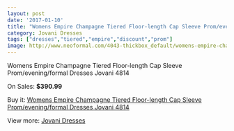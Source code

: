 ```yaml
---
layout: post
date: '2017-01-10'
title: "Womens Empire Champagne Tiered Floor-length Cap Sleeve Prom/evening/formal Dresses Jovani 4814"
category: Jovani Dresses
tags: ["dresses","tiered","empire","discount","prom"]
image: http://www.neoformal.com/4043-thickbox_default/womens-empire-champagne-tiered-floor-length-cap-sleeve-prom-evening-formal-dresses-jovani-4814.jpg
---
```

Womens Empire Champagne Tiered Floor-length Cap Sleeve Prom/evening/formal Dresses Jovani 4814

On Sales: **$390.99**
<a href="https://www.neoformal.com/en/jovani-dresses/1507-womens-empire-champagne-tiered-floor-length-cap-sleeve-prom-evening-formal-dresses-jovani-4814.html"><amp-img layout="responsive" width="600" height="600" src="//www.neoformal.com/4043-thickbox_default/womens-empire-champagne-tiered-floor-length-cap-sleeve-prom-evening-formal-dresses-jovani-4814.jpg" alt="Womens Empire Champagne Tiered Floor-length Cap Sleeve Prom/evening/formal Dresses Jovani 4814 0" /></a>
<a href="https://www.neoformal.com/en/jovani-dresses/1507-womens-empire-champagne-tiered-floor-length-cap-sleeve-prom-evening-formal-dresses-jovani-4814.html"><amp-img layout="responsive" width="600" height="600" src="//www.neoformal.com/4044-thickbox_default/womens-empire-champagne-tiered-floor-length-cap-sleeve-prom-evening-formal-dresses-jovani-4814.jpg" alt="Womens Empire Champagne Tiered Floor-length Cap Sleeve Prom/evening/formal Dresses Jovani 4814 1" /></a>

Buy it: [Womens Empire Champagne Tiered Floor-length Cap Sleeve Prom/evening/formal Dresses Jovani 4814](https://www.neoformal.com/en/jovani-dresses/1507-womens-empire-champagne-tiered-floor-length-cap-sleeve-prom-evening-formal-dresses-jovani-4814.html "Womens Empire Champagne Tiered Floor-length Cap Sleeve Prom/evening/formal Dresses Jovani 4814")

View more: [Jovani Dresses](https://www.neoformal.com/en/15-jovani-dresses "Jovani Dresses")